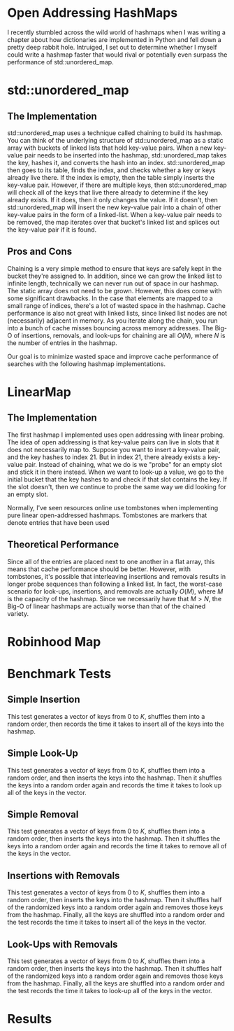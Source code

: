 # Open Addressing HashMaps

I recently stumbled across the wild world of hashmaps when I was writing a chapter about how dictionaries are implemented in Python and fell down a pretty deep rabbit hole. Intruiged, I set out to determine whether I myself could write a hashmap faster that would rival or potentially even surpass the performance of std::unordered_map.

# std::unordered_map

## The Implementation
std::unordered_map uses a technique called chaining to build its hashmap. You can think of the underlying structure of std::unordered_map as a static array with buckets of linked lists that hold key-value pairs. When a new key-value pair needs to be inserted into the hashmap, std::unordered_map takes the key, hashes it, and converts the hash into an index. std::unordered_map then goes to its table, finds the index, and checks whether a key or keys already live there. If the index is empty, then the table simply inserts the key-value pair. However, if there are multiple keys, then std::unordered_map will check all of the keys that live there already to determine if the key already exists. If it does, then it only changes the value. If it doesn't, then std::unordered_map will insert the new key-value pair into a chain of other key-value pairs in the form of a linked-list. When a key-value pair needs to be removed, the map iterates over that bucket's linked list and splices out the key-value pair if it is found.

## Pros and Cons

Chaining is a very simple method to ensure that keys are safely kept in the bucket they're assigned to. In addition, since we can grow the linked list to infinite length, technically we can never run out of space in our hashmap. The static array does not need to be grown. However, this does come with some significant drawbacks. In the case that elements are mapped to a small range of indices, there's a lot of wasted space in the hashmap. Cache performance is also not great with linked lists, since linked list nodes are not (necessarily) adjacent in memory. As you iterate along the chain, you run into a bunch of cache misses bouncing across memory addresses. The Big-O of insertions, removals, and look-ups for chaining are all $O(N)$, where $N$ is the number of entries in the hashmap.

Our goal is to minimize wasted space and improve cache performance of searches with the following hashmap implementations.

# LinearMap

## The Implementation
The first hashmap I implemented uses open addressing with linear probing. The idea of open addressing is that key-value pairs can live in slots that it does not necessarily map to. Suppose you want to insert a key-value pair, and the key hashes to index 21. But in index 21, there already exists a key-value pair. Instead of chaining, what we do is we "probe" for an empty slot and stick it in there instead. When we want to look-up a value, we go to the initial bucket that the key hashes to and check if that slot contains the key. If the slot doesn't, then we continue to probe the same way we did looking for an empty slot. 

Normally, I've seen resources online use tombstones when implementing pure linear open-addressed hashmaps. Tombstones are markers that denote entries that have been used

## Theoretical Performance

Since all of the entries are placed next to one another in a flat array, this means that cache performance should be better. However, with tombstones, it's possible that interleaving insertions and removals results in longer probe sequences than following a linked list. In fact, the worst-case scenario for look-ups, insertions, and removals are actually $O(M)$, where $M$ is the capacity of the hashmap. Since we necessarily have that $M > N$, the Big-O of linear hashmaps are actually worse than that of the chained variety.


# Robinhood Map



# Benchmark Tests

## Simple Insertion

This test generates a vector of keys from 0 to $K$, shuffles them into a random order, then records the time it takes to insert all of the keys into the hashmap.

## Simple Look-Up

This test generates a vector of keys from 0 to $K$, shuffles them into a random order, and then inserts the keys into the hashmap. Then it shuffles the keys into a random order again and records the time it takes to look up all of the keys in the vector.

## Simple Removal

This test generates a vector of keys from 0 to $K$, shuffles them into a random order, then inserts the keys into the hashmap. Then it shuffles the keys into a random order again and records the time it takes to remove all of the keys in the vector.

## Insertions with Removals

This test generates a vector of keys from 0 to $K$, shuffles them into a random order, then inserts the keys into the hashmap. Then it shuffles half of the randomized keys into a random order again and removes those keys from the hashmap. Finally, all the keys are shuffled into a random order and the test records the time it takes to insert all of the keys in the vector.

## Look-Ups with Removals

This test generates a vector of keys from 0 to $K$, shuffles them into a random order, then inserts the keys into the hashmap. Then it shuffles half of the randomized keys into a random order again and removes those keys from the hashmap. Finally, all the keys are shuffled into a random order and the test records the time it takes to look-up all of the keys in the vector.

# Results